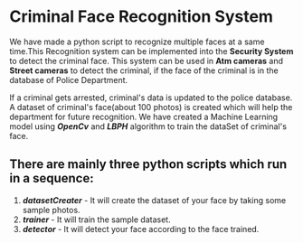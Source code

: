 # Criminal Face Recognition System
We have made a python script to recognize multiple faces at a same time.This Recognition system can be implemented into the **Security System** to detect the criminal face. This system can be used in **Atm cameras** and **Street cameras** to detect the criminal, if the face of the criminal is in the database of Police Department.

If a criminal gets arrested, criminal's data is updated to the police database. A dataset of criminal's face(about 100 photos) is created which will help the department for future recognition. We have created a Machine Learning model using **_OpenCv_** and **_LBPH_** algorithm to train the dataSet of criminal's face. 
## There are mainly three python scripts which run in a sequence:
1) **_datasetCreater_** - It will create the dataset of your face by taking some sample photos.
2) **_trainer_** - It will train the sample dataset. 
3) **_detector_** - It will detect your face according to the face trained.
